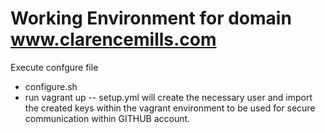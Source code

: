 # Working Environment for domain www.clarencemills.com 

Execute confgure file
- configure.sh
- run vagrant up
-- setup.yml will create the necessary user and import the created keys within the vagrant environment to be used for secure communication
    within GITHUB account.
